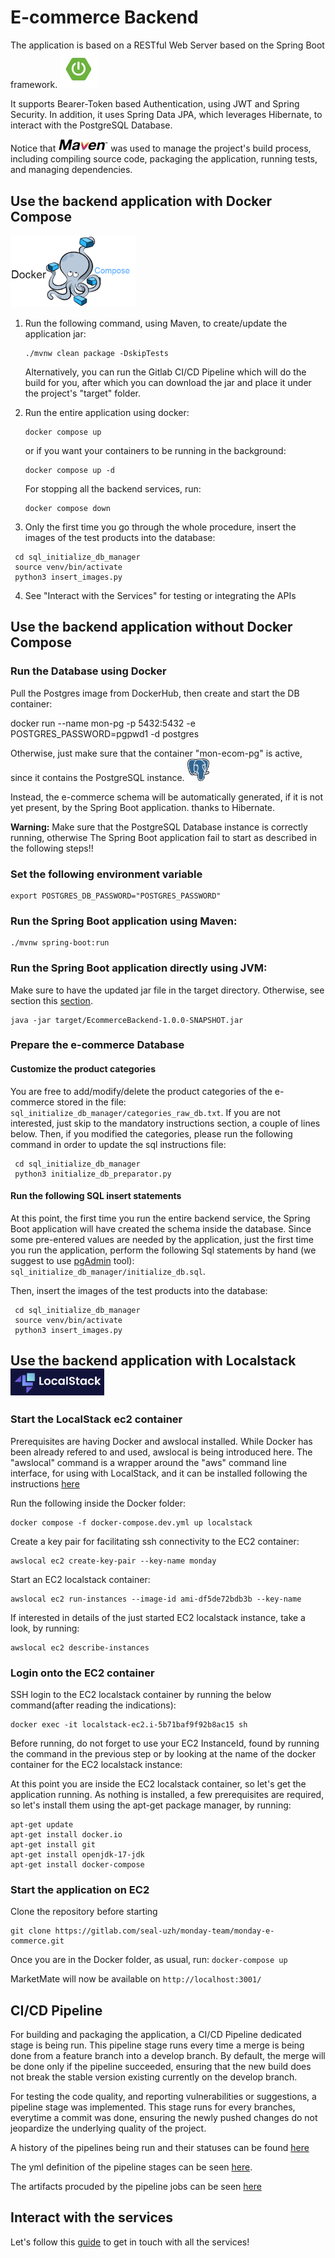 # E-commerce Backend

The application is based on a RESTful Web Server based on the Spring Boot framework. <img src="docs/springboot.png" alt="Spring Boot Logo" width="60px" />

It supports Bearer-Token based Authentication, using JWT and Spring Security.
In addition, it uses Spring Data JPA, which leverages Hibernate, to interact with the PostgreSQL Database.

Notice that [<img src="docs/maven.png" alt="Maven Logo" width="80px"/>](https://maven.apache.org)  was used to manage the project's build process, including compiling source code,
packaging the application, running tests, and managing dependencies.

## Use the backend application with Docker Compose

<img src="docs/dockercompose.png" alt="Docker Compose Logo" width="200px" /> 

1. Run the following command, using Maven, to create/update the application jar:
   ```
   ./mvnw clean package -DskipTests
   ``` 
   Alternatively, you can run the Gitlab CI/CD Pipeline which will do the build for you, after which you can download the jar and place it under the project's "target" folder.

2. Run the entire application using docker:
   ```
   docker compose up
   ```
   or if you want your containers to be running in the background:
   ```
   docker compose up -d
   ```
   For stopping all the backend services, run:
   ```
   docker compose down
   ```
   
3. Only the first time you go through the whole procedure, insert the images of the test products into the database:
```
 cd sql_initialize_db_manager
 source venv/bin/activate
 python3 insert_images.py
```

4. See "Interact with the Services" for testing or integrating the APIs

## Use the backend application without Docker Compose

### Run the Database using Docker

Pull the Postgres image from DockerHub, then create and start the DB container:

docker run --name mon-pg -p 5432:5432 -e POSTGRES_PASSWORD=pgpwd1 -d postgres

Otherwise, just make sure that the container "mon-ecom-pg" is active, since it contains the PostgreSQL instance.
<img src="docs/postresql.png" alt="Maven Logo" width="35px" />

Instead, the e-commerce schema will be automatically generated, if it is not yet present, by the Spring Boot application.
thanks to Hibernate.

**Warning:** Make sure that the PostgreSQL Database instance is correctly running, otherwise The Spring Boot application
fail to start as described in the following steps!!

### Set the following environment variable
```
export POSTGRES_DB_PASSWORD="POSTGRES_PASSWORD"
```

### Run the Spring Boot application using Maven:
```
./mvnw spring-boot:run
```

### Run the Spring Boot application directly using JVM:
Make sure to have the updated jar file in the target directory. Otherwise, see section this [section](#use-the-backend-application-with-docker-compose).
```
java -jar target/EcommerceBackend-1.0.0-SNAPSHOT.jar
```

### Prepare the e-commerce Database 

#### Customize the product categories
You are free to add/modify/delete the product categories of the e-commerce stored in the file: ```sql_initialize_db_manager/categories_raw_db.txt```.
If you are not interested, just skip to the mandatory instructions section, a couple of lines below.
Then, if you modified the categories, please run the following command in order to update the sql instructions file:
```
 cd sql_initialize_db_manager
 python3 initialize_db_preparator.py
```

#### Run the following SQL insert statements
At this point, the first time you run the entire backend service, the Spring Boot application will have created the schema inside the database.
Since some pre-entered values are needed by the application, just the first time you run the application,
perform the following Sql statements by hand (we suggest to use [pgAdmin](https://www.pgadmin.org) tool): ```sql_initialize_db_manager/initialize_db.sql```.

Then, insert the images of the test products into the database:
```
 cd sql_initialize_db_manager
 source venv/bin/activate
 python3 insert_images.py
```

## Use the backend application with Localstack  <img src="docs/localstack.png" alt="LocalStack Logo" width="150px" />

### Start the LocalStack ec2 container

Prerequisites are having Docker and awslocal installed. While Docker has been already refered to and used, awslocal is being introduced here. The "awslocal" command is a wrapper around the "aws" command line interface, for using with LocalStack, and it can be installed following the instructions [here](https://docs.localstack.cloud/user-guide/integrations/aws-cli/#localstack-aws-cli-awslocal)

Run the following inside the Docker folder:

```
docker compose -f docker-compose.dev.yml up localstack
```

Create a key pair for facilitating ssh connectivity to the EC2 container:

```
awslocal ec2 create-key-pair --key-name monday
```

Start an EC2 localstack container:

```
awslocal ec2 run-instances --image-id ami-df5de72bdb3b --key-name
```

If interested in details of the just started EC2 localstack instance, take a look, by running:

```
awslocal ec2 describe-instances
```

### Login onto the EC2 container 

SSH login to the EC2 localstack container by running the below command(after reading the indications):

```
docker exec -it localstack-ec2.i-5b71baf9f92b8ac15 sh
```

Before running, do not forget to use your EC2 InstanceId, found by running the command in the previous step or by looking at the name of the docker container for the EC2 localstack instance:

At this point you are inside the EC2 localstack container, so let's get the application running. As nothing is installed, a few prerequisites are required, so let's install them using the apt-get package manager, by running:

```
apt-get update
apt-get install docker.io
apt-get install git
apt-get install openjdk-17-jdk
apt-get install docker-compose
```

### Start the application on EC2

Clone the repository before starting

```
git clone https://gitlab.com/seal-uzh/monday-team/monday-e-commerce.git
```
Once you are in the Docker folder, as usual, run:
```docker-compose up```

MarketMate will now be available on ```http://localhost:3001/```


## CI/CD Pipeline

For building and packaging the application, a CI/CD Pipeline dedicated stage is being run. This pipeline stage runs every time a merge is being done from a feature branch into a develop branch. By default, the merge will be done only if the pipeline succeeded, ensuring that the new build does not break the stable version existing currently on the develop branch.

For testing the code quality, and reporting vulnerabilities or suggestions, a pipeline stage was implemented. This stage runs for every branches, everytime a commit was done, ensuring the newly pushed changes do not jeopardize the underlying quality of the project.

A history of the pipelines being run and their statuses can be found [here](https://gitlab.com/seal-uzh/monday-team/monday-e-commerce/-/pipelines)

The yml definition of the pipeline stages can be seen [here](https://gitlab.com/seal-uzh/monday-team/monday-e-commerce/-/ci/editor?branch_name=master).

The artifacts procuded by the pipeline jobs can be seen [here](https://gitlab.com/seal-uzh/monday-team/monday-e-commerce/-/artifacts)

## Interact with the services

Let's follow this [guide](APIs_guide/README.md) to get in touch with all the services!

